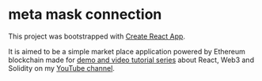 # meta mask connection

This project was bootstrapped with [Create React App](https://github.com/facebook/create-react-app).

It is aimed to be a simple market place application powered by Ethereum blockchain made for [demo and video tutorial series](https://www.youtube.com/playlist?list=PLFUCprf8_vm4Dw-k2YEQL7kmXDsvPfbej) about React, Web3 and Solidity on my [YouTube channel](https://www.youtube.com/channel/UC91Dik_GqQhj-4ga6YS2n6A).
